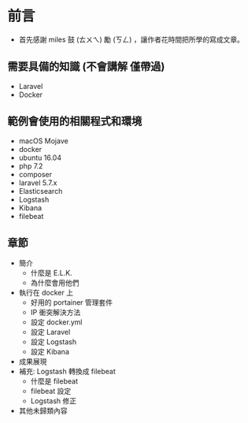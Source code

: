 # 前言

* 首先感謝 miles 鼓 (ㄊㄨㄟ) 勵 (ㄎㄥ) ，讓作者花時間把所學的寫成文章。

## 需要具備的知識 (不會講解 僅帶過)
* Laravel
* Docker

## 範例會使用的相關程式和環境

* macOS Mojave
* docker
* ubuntu 16.04
* php 7.2
* composer
* laravel 5.7.x
* Elasticsearch
* Logstash
* Kibana 
* filebeat

## 章節

* 簡介
    * 什麼是 E.L.K.
    * 為什麼會用他們
* 執行在 docker 上
    * 好用的 portainer 管理套件
    * IP 衝突解決方法
    * 設定 docker.yml
    * 設定 Laravel
    * 設定 Logstash
    * 設定 Kibana
* 成果展現
* 補充: Logstash 轉換成 filebeat
    * 什麼是 filebeat
    * filebeat 設定
    * Logstash 修正
* 其他未歸類內容